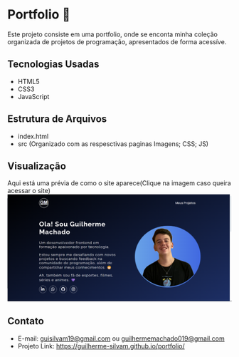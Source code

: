 # Portfolio  💼
Este projeto consiste em uma portfolio, onde se enconta minha coleção organizada de projetos de programação, apresentados de forma acessíve.



## Tecnologias Usadas

- HTML5
- CSS3
- JavaScript

## Estrutura de Arquivos

- index.html
- src (Organizado com as respesctivas paginas Imagens; CSS; JS)
## Visualização

Aqui está uma prévia de como o site aparece(Clique na imagem caso queira acessar o site)
[<img src="./src/imagens/tela.png">](https://guilherme-silvam.github.io/portfolio/)

## Contato

- E-mail: guisilvam19@gmail.com ou  guilhermemachado019@gmail.com
- Projeto Link: https://guilherme-silvam.github.io/portfolio/